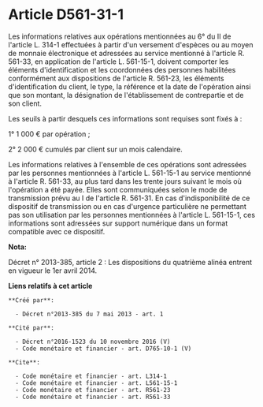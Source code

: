 # Article D561-31-1

Les informations relatives aux opérations mentionnées au 6° du II de l'article L. 314-1 effectuées à partir d'un versement
d'espèces ou au moyen de monnaie électronique et adressées au service mentionné à l'article R. 561-33, en application de
l'article L. 561-15-1, doivent comporter les éléments d'identification et les coordonnées des personnes habilitées
conformément aux dispositions de l'article R. 561-23, les éléments d'identification du client, le type, la référence et la
date de l'opération ainsi que son montant, la désignation de l'établissement de contrepartie et de son client. 

Les seuils à partir desquels ces informations sont requises sont fixés à : 

1° 1 000 € par opération ; 

2° 2 000 € cumulés par client sur un mois calendaire. 

Les informations relatives à l'ensemble de ces opérations sont adressées par les personnes mentionnées à l'article L.
561-15-1 au service mentionné à l'article R. 561-33, au plus tard dans les trente jours suivant le mois où l'opération a été
payée. Elles sont communiquées selon le mode de transmission prévu au I de l'article R. 561-31. En cas d'indisponibilité de
ce dispositif de transmission ou en cas d'urgence particulière ne permettant pas son utilisation par les personnes
mentionnées à l'article L. 561-15-1, ces informations sont adressées sur support numérique dans un format compatible avec ce
dispositif.

**Nota:**

Décret n° 2013-385, article 2 : Les dispositions du quatrième alinéa entrent en vigueur le 1er avril 2014.

**Liens relatifs à cet article**

	**Créé par**:

	  - Décret n°2013-385 du 7 mai 2013 - art. 1

	**Cité par**:

	  - Décret n°2016-1523 du 10 novembre 2016 (V)
	  - Code monétaire et financier - art. D765-10-1 (V)

	**Cite**:

	  - Code monétaire et financier - art. L314-1
	  - Code monétaire et financier - art. L561-15-1
	  - Code monétaire et financier - art. R561-23
	  - Code monétaire et financier - art. R561-33
